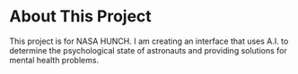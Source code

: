 # About This Project
This project is for NASA HUNCH. I am creating an interface that uses A.I. to determine the psychological state of astronauts and providing solutions for mental health problems.